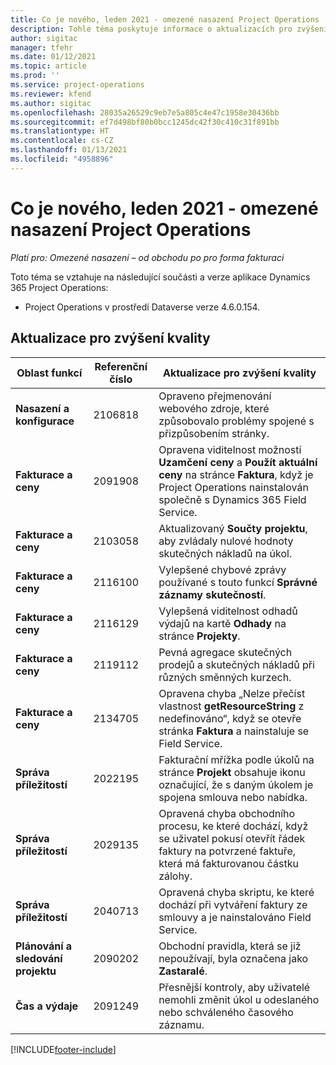 ```yaml
---
title: Co je nového, leden 2021 - omezené nasazení Project Operations
description: Tohle téma poskytuje informace o aktualizacích pro zvýšení kvality, které jsou k dispozici v omezeném nasazení Project Operations z ledna 2021.
author: sigitac
manager: tfehr
ms.date: 01/12/2021
ms.topic: article
ms.prod: ''
ms.service: project-operations
ms.reviewer: kfend
ms.author: sigitac
ms.openlocfilehash: 28035a26529c9eb7e5a805c4e47c1958e30436bb
ms.sourcegitcommit: ef7d498bf80b0bcc1245dc42f30c410c31f891bb
ms.translationtype: HT
ms.contentlocale: cs-CZ
ms.lasthandoff: 01/13/2021
ms.locfileid: "4958896"
---
```

# <a name="whats-new-january-2021---project-operations-lite-deployment"></a>Co je nového, leden 2021 - omezené nasazení Project Operations


_Platí pro: Omezené nasazení – od obchodu po pro forma fakturaci_

Toto téma se vztahuje na následující součásti a verze aplikace Dynamics 365 Project Operations:

  - Project Operations v prostředí Dataverse verze 4.6.0.154.
  
## <a name="quality-updates"></a>Aktualizace pro zvýšení kvality

| **Oblast funkcí** | **Referenční číslo** | **Aktualizace pro zvýšení kvality** |
| --- | --- | --- |
| **Nasazení a konfigurace** | 2106818 | Opraveno přejmenování webového zdroje, které způsobovalo problémy spojené s přizpůsobením stránky. |
| **Fakturace a ceny** | 2091908 | Opravena viditelnost možností **Uzamčení ceny** a **Použít aktuální ceny** na stránce **Faktura**, když je Project Operations nainstalován společně s Dynamics 365 Field Service. |
| **Fakturace a ceny** | 2103058 | Aktualizovaný **Součty projektu**, aby zvládaly nulové hodnoty skutečných nákladů na úkol. |
| **Fakturace a ceny** | 2116100 | Vylepšené chybové zprávy používané s touto funkcí **Správné záznamy skutečností**. |
| **Fakturace a ceny** | 2116129 | Vylepšená viditelnost odhadů výdajů na kartě **Odhady** na stránce **Projekty**. |
| **Fakturace a ceny** | 2119112 | Pevná agregace skutečných prodejů a skutečných nákladů při různých směnných kurzech. |
| **Fakturace a ceny** | 2134705 | Opravena chyba „Nelze přečíst vlastnost **getResourceString** z nedefinováno“, když se otevře stránka **Faktura** a nainstaluje se Field Service. |
| **Správa příležitostí** | 2022195 | Fakturační mřížka podle úkolů na stránce **Projekt** obsahuje ikonu označující, že s daným úkolem je spojena smlouva nebo nabídka. |
| **Správa příležitostí** | 2029135 | Opravená chyba obchodního procesu, ke které dochází, když se uživatel pokusí otevřít řádek faktury na potvrzené faktuře, která má fakturovanou částku zálohy. |
| **Správa příležitostí** | 2040713 | Opravená chyba skriptu, ke které dochází při vytváření faktury ze smlouvy a je nainstalováno Field Service. |
| **Plánování a sledování projektu** | 2090202 | Obchodní pravidla, která se již nepoužívají, byla označena jako **Zastaralé**. |
| **Čas a výdaje** | 2091249 | Přesnější kontroly, aby uživatelé nemohli změnit úkol u odeslaného nebo schváleného časového záznamu. |


[!INCLUDE[footer-include](../../includes/footer-banner.md)]